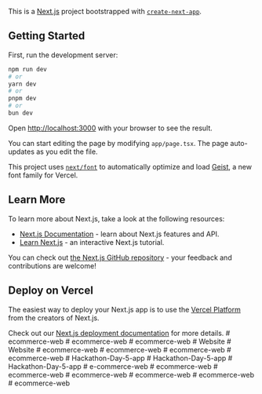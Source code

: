 This is a [Next.js](https://nextjs.org) project bootstrapped with [`create-next-app`](https://nextjs.org/docs/app/api-reference/cli/create-next-app).

## Getting Started

First, run the development server:

```bash
npm run dev
# or
yarn dev
# or
pnpm dev
# or
bun dev
```

Open [http://localhost:3000](http://localhost:3000) with your browser to see the result.

You can start editing the page by modifying `app/page.tsx`. The page auto-updates as you edit the file.

This project uses [`next/font`](https://nextjs.org/docs/app/building-your-application/optimizing/fonts) to automatically optimize and load [Geist](https://vercel.com/font), a new font family for Vercel.

## Learn More

To learn more about Next.js, take a look at the following resources:

- [Next.js Documentation](https://nextjs.org/docs) - learn about Next.js features and API.
- [Learn Next.js](https://nextjs.org/learn) - an interactive Next.js tutorial.

You can check out [the Next.js GitHub repository](https://github.com/vercel/next.js) - your feedback and contributions are welcome!

## Deploy on Vercel

The easiest way to deploy your Next.js app is to use the [Vercel Platform](https://vercel.com/new?utm_medium=default-template&filter=next.js&utm_source=create-next-app&utm_campaign=create-next-app-readme) from the creators of Next.js.

Check out our [Next.js deployment documentation](https://nextjs.org/docs/app/building-your-application/deploying) for more details.
#   e c o m m e r c e - w e b  
 #   e c o m m e r c e - w e b  
 #   e c o m m e r c e - w e b  
 #   W e b s i t e  
 #   W e b s i t e  
 #   e c o m m e r c e - w e b  
 #   e c o m m e r c e - w e b  
 #   e c o m m e r c e - w e b  
 #   e c o m m e r c e - w e b  
 #   H a c k a t h o n - D a y - 5 - a p p  
 #   H a c k a t h o n - D a y - 5 - a p p  
 #   H a c k a t h o n - D a y - 5 - a p p  
 #   e - c o m m e r c e - w e b  
 #   e c o m m e r c e - w e b  
 #   e c o m m e r c e - w e b  
 #   e c o m m e r c e - w e b  
 #   e c o m m e r c e - w e b  
 #   e c o m m e r c e - w e b  
 #   e c o m m e r c e - w e b  
 